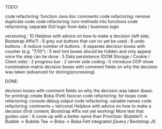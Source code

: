 TODO:

code refactoring: function Java doc comments 
code refactoring: remove duplicate code
code refactoring: turn methods into functions
code refactoring: separate GUI logic from data / business logic

versioning : 10
Helpbox with advice on how to make a decision (left side, Bootstrap Affix?) : 8
grey out buttons that can no yet be used : 8
undo buttons : 6
reduce number of buttons : 6
separate decision boxes with counter (e.g. "7/10") : 5
text hint boxes should be hidden and only appear once the step can be done : 5
Data persistence (DOM Storage / Cookie / Client side) : 2
progress bar : 2
server side coding : 0
introduce OOP
show combination matrix
decision boxes with comment fields on why the decision was taken (advanced for storing/processing)

DONE:

decision boxes with comment fields on why the decision was taken (basic for printing)
create Boba (Fett) favicon
code refactoring: for loops
code refactoring: console debug output
code refactoring: variable names
code refactoring: comments + let/const
Helpbox with advice on how to make a decision (first content, Bootstrap Affix not yet working)
More text that guides user : 8
come up with a better name than Prioritizer (Bubble?) -> Bubble -> Bubble Tea -> Boba -> Boba Fett
integrated jQuery / Bootstrap JS